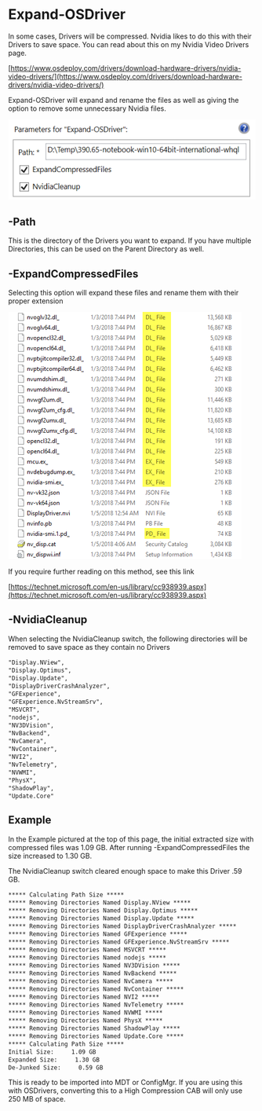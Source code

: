 # Expand-OSDriver

In some cases, Drivers will be compressed. Nvidia likes to do this with their Drivers to save space. You can read about this on my Nvidia Video Drivers page.

[https://www.osdeploy.com/drivers/download-hardware-drivers/nvidia-video-drivers/](https://www.osdeploy.com/drivers/download-hardware-drivers/nvidia-video-drivers/)

Expand-OSDriver will expand and rename the files as well as giving the option to remove some unnecessary Nvidia files.

![](../../.gitbook/assets/2018-02-17_23-23-02.png)

## -Path

This is the directory of the Drivers you want to expand. If you have multiple Directories, this can be used on the Parent Directory as well.

## -ExpandCompressedFiles

Selecting this option will expand these files and rename them with their proper extension

![](../../.gitbook/assets/1-8-2018-11-57-59-pm.png)

If you require further reading on this method, see this link

[https://technet.microsoft.com/en-us/library/cc938939.aspx](https://technet.microsoft.com/en-us/library/cc938939.aspx)

## -NvidiaCleanup

When selecting the NvidiaCleanup switch, the following directories will be removed to save space as they contain no Drivers

```text
"Display.NView",
"Display.Optimus",
"Display.Update",
"DisplayDriverCrashAnalyzer",
"GFExperience",
"GFExperience.NvStreamSrv",
"MSVCRT",
"nodejs",
"NV3DVision",
"NvBackend",
"NvCamera",
"NvContainer",
"NVI2",
"NvTelemetry",
"NVWMI",
"PhysX",
"ShadowPlay",
"Update.Core"
```

## Example

In the Example pictured at the top of this page, the initial extracted size with compressed files was 1.09 GB. After running -ExpandCompressedFiles the size increased to 1.30 GB.

The NvidiaCleanup switch cleared enough space to make this Driver .59 GB.

```text
***** Calculating Path Size *****
***** Removing Directories Named Display.NView *****
***** Removing Directories Named Display.Optimus *****
***** Removing Directories Named Display.Update *****
***** Removing Directories Named DisplayDriverCrashAnalyzer *****
***** Removing Directories Named GFExperience *****
***** Removing Directories Named GFExperience.NvStreamSrv *****
***** Removing Directories Named MSVCRT *****
***** Removing Directories Named nodejs *****
***** Removing Directories Named NV3DVision *****
***** Removing Directories Named NvBackend *****
***** Removing Directories Named NvCamera *****
***** Removing Directories Named NvContainer *****
***** Removing Directories Named NVI2 *****
***** Removing Directories Named NvTelemetry *****
***** Removing Directories Named NVWMI *****
***** Removing Directories Named PhysX *****
***** Removing Directories Named ShadowPlay *****
***** Removing Directories Named Update.Core *****
***** Calculating Path Size *****
Initial Size:     1.09 GB
Expanded Size:     1.30 GB
De-Junked Size:     0.59 GB
```

This is ready to be imported into MDT or ConfigMgr. If you are using this with OSDrivers, converting this to a High Compression CAB will only use 250 MB of space.

